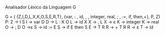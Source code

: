 Analisador Léxico da Linguagem G

G = ( {Z,I,D,L,X,K,O,S,E,R,T}, {var, : , id, , , integer, real, ; , :=, if, then,+}, P, Z)
P:
Z → I S
I → var D
D → L : K O
L → id X
X → , L
X → ε
K → integer
K → real
O → ; D
O →ε
S → id := E
S → if E then S
E → T R
R → + T R
R → ε
T → id
